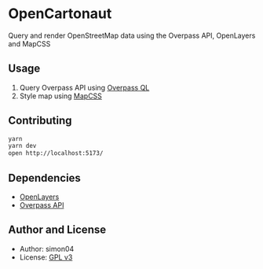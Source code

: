 # OpenCartonaut

Query and render OpenStreetMap data using the Overpass API, OpenLayers and MapCSS

## Usage

1. Query Overpass API using [Overpass QL](https://wiki.openstreetmap.org/wiki/Overpass_API/Overpass_QL)
2. Style map using [MapCSS](https://wiki.openstreetmap.org/wiki/MapCSS)

## Contributing

```sh
yarn
yarn dev
open http://localhost:5173/
```

## Dependencies

- [OpenLayers](https://openlayers.org/)
- [Overpass API](https://overpass-api.de/)

## Author and License

- Author: simon04
- License: [GPL v3](https://www.gnu.org/licenses/gpl.html)
